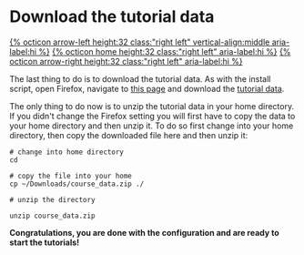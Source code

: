 # Download the tutorial data

[{% octicon arrow-left height:32 class:"right left" vertical-align:middle aria-label:hi %}](SU_I.md) [{% octicon home height:32 class:"right left" aria-label:hi %}](index.md) [{% octicon arrow-right height:32 class:"right left" aria-label:hi %}](TU_1.md)

The last thing to do is to download the tutorial data. As with the install script, open Firefox, navigate to [this page](SU_D.md) and download the [tutorial data](). 

The only thing to do now is to unzip the tutorial data in your home directory. If you didn't change the Firefox setting you will first have to copy the data to your home directory and then unzip it. To do so first change into your home directory, then copy the downloaded file here and then unzip it:

    # change into home directory
    cd

    # copy the file into your home
    cp ~/Downloads/course_data.zip ./

    # unzip the directory

    unzip course_data.zip

**Congratulations, you are done with the configuration and are ready to start the tutorials!**
